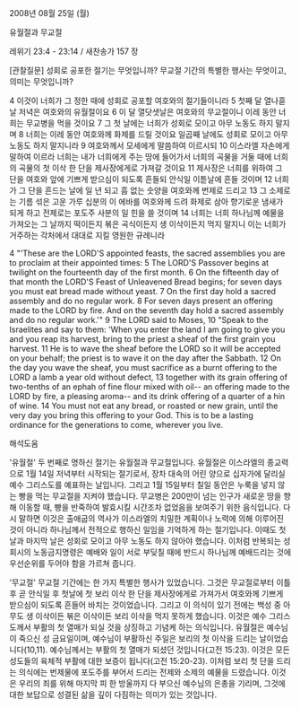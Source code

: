 2008년 08월 25일 (월)

유월절과 무교절



레위기 23:4 - 23:14 / 새찬송가 157 장


[관찰질문]
성회로 공포한 절기는 무엇입니까? 
무교절 기간의 특별한 행사는 무엇이고, 의미는 무엇입니까? 

4 이것이 너희가 그 정한 때에 성회로 공포할 여호와의 절기들이니라 
5 첫째 달 열나흗날 저녁은 여호와의 유월절이요 
6 이 달 열닷샛날은 여호와의 무교절이니 이레 동안 너희는 무교병을 먹을 것이요 
7 그 첫 날에는 너희가 성회로 모이고 아무 노동도 하지 말지며 
8 너희는 이레 동안 여호와께 화제를 드릴 것이요 일곱째 날에도 성회로 모이고 아무 노동도 하지 말지니라 
9 여호와께서 모세에게 말씀하여 이르시되 
10 이스라엘 자손에게 말하여 이르라 너희는 내가 너희에게 주는 땅에 들어가서 너희의 곡물을 거둘 때에 너희의 곡물의 첫 이삭 한 단을 제사장에게로 가져갈 것이요 
11 제사장은 너희를 위하여 그 단을 여호와 앞에 기쁘게 받으심이 되도록 흔들되 안식일 이튿날에 흔들 것이며 
12 너희가 그 단을 흔드는 날에 일 년 되고 흠 없는 숫양을 여호와께 번제로 드리고 
13 그 소제로는 기름 섞은 고운 가루 십분의 이 에바를 여호와께 드려 화제로 삼아 향기로운 냄새가 되게 하고 전제로는 포도주 사분의 일 힌을 쓸 것이며 
14 너희는 너희 하나님께 예물을 가져오는 그 날까지 떡이든지 볶은 곡식이든지 생 이삭이든지 먹지 말지니 이는 너희가 거주하는 각처에서 대대로 지킬 영원한 규례니라

4 "'These are the LORD'S appointed feasts, the sacred assemblies you are to proclaim at their appointed times: 
5 The LORD'S Passover begins at twilight on the fourteenth day of the first month. 
6 On the fifteenth day of that month the LORD'S Feast of Unleavened Bread begins; for seven days you must eat bread made without yeast. 
7 On the first day hold a sacred assembly and do no regular work. 
8 For seven days present an offering made to the LORD by fire. And on the seventh day hold a sacred assembly and do no regular work.'" 
9 The LORD said to Moses, 
10 "Speak to the Israelites and say to them: 'When you enter the land I am going to give you and you reap its harvest, bring to the priest a sheaf of the first grain you harvest. 
11 He is to wave the sheaf before the LORD so it will be accepted on your behalf; the priest is to wave it on the day after the Sabbath. 
12 On the day you wave the sheaf, you must sacrifice as a burnt offering to the LORD a lamb a year old without defect, 
13 together with its grain offering of two-tenths of an ephah of fine flour mixed with oil-- an offering made to the LORD by fire, a pleasing aroma-- and its drink offering of a quarter of a hin of wine. 
14 You must not eat any bread, or roasted or new grain, until the very day you bring this offering to your God. This is to be a lasting ordinance for the generations to come, wherever you live.

해석도움





'유월절'
 두 번째로 명하신 절기는 유월절과 무교절입니다. 유월절은 이스라엘의 종교력으로 1월 14일 저녁부터 시작되는 절기로서, 장차 대속의 어린 양으로 십자가에 달리실 예수 그리스도를 예표하는 날입니다. 그리고 1월 15일부터 칠일 동안은 누룩을 넣지 않는 빵을 먹는 무교절을 지켜야 했습니다. 무교병은 200만이 넘는 인구가 새로운 땅을 향해 이동할 때, 빵을 반죽하여 발효시킬 시간조차 없었음을 보여주기 위한 음식입니다. 다시 말하면 이것은 출애굽의 역사가 이스라엘의 치밀한 계획이나 노력에 의해 이루어진 것이 아니라 하나님께서 전적으로 행하신 일임을 기억하게 하는 절기입니다. 이때도 첫 날과 마지막 날은 성회로 모이고 아무 노동도 하지 않아야 했습니다. 이처럼 반복되는 성회시의 노동금지명령은 예배와 일이 서로 부딪칠 때에 반드시 하나님께 예배드리는 것에 우선순위를 두어야 함을 가르쳐 줍니다.      

'무교절'
 무교절 기간에는 한 가지 특별한 행사가 있었습니다. 그것은 무교절로부터 이틀 후 곧 안식일 후 첫날에 첫 보리 이삭 한 단을 제사장에게로 가져가서 여호와께 기쁘게 받으심이 되도록 흔들어 바치는 것이었습니다. 그리고 이 의식이 있기 전에는 백성 중 아무도 생 이삭이든 볶은 이삭이든 보리 이삭을 먹지 못하게 했습니다. 이것은 예수 그리스도께서 부활의 첫 열매가 되실 것을 상징하고 기념케 하는 의식입니다. 유월절은 예수님이 죽으신 성 금요일이며, 예수님이 부활하신 주일은 보리의 첫 이삭을 드리는 날이었습니다(10,11). 예수님께서는 부활의 첫 열매가 되셨던 것입니다(고전 15:23). 이것은 모든 성도들의 육체적 부활에 대한 보증이 됩니다(고전 15:20-23). 이처럼 보리 첫 단을 드리는 의식에는 번제물에 포도주를 부어서 드리는 전제와 소제의 예물을 드렸습니다. 이것은 우리의 죄를 위해 마지막 피 한 방울까지 다 부으신 예수님의 은총을 기리며, 그것에 대한 보답으로 성결된 삶을 깊이 다짐하는 의미가 있는 것입니다.